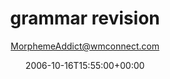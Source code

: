 ---
title: 'grammar revision'
posts: 3
hash: 't557'
author: 'MorphemeAddict@wmconnect.com'
date: 2006-10-16T15:55:00+00:00
sources:
  - http://forums.tokipona.org/viewtopic.php%3Ft=557.html
---